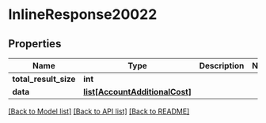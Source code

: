 # InlineResponse20022

## Properties
Name | Type | Description | Notes
------------ | ------------- | ------------- | -------------
**total_result_size** | **int** |  | 
**data** | [**list[AccountAdditionalCost]**](AccountAdditionalCost.md) |  | 

[[Back to Model list]](../README.md#documentation-for-models) [[Back to API list]](../README.md#documentation-for-api-endpoints) [[Back to README]](../README.md)


